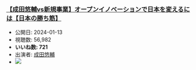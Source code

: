 ### [【成田悠輔vs新規事業】オープンイノベーションで日本を変えるには【日本の勝ち筋】](https://www.youtube.com/watch?v=nxh_IbdxQjU)
-   公開日: 2024-01-13
-   視聴数: 56,982
-   **いいね数: 721**
-   出演者: [成田悠輔](/rehacq_fan/people/成田悠輔 "wikilink")
- [![](https://img.youtube.com/vi/nxh_IbdxQjU/hqdefault.jpg)](https://www.youtube.com/watch?v=nxh_IbdxQjU)
